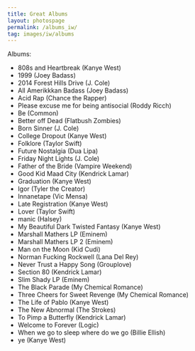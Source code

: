 ```yaml
---
title: Great Albums
layout: photospage
permalink: /albums_iw/
tag: images/iw/albums
---
```


Albums:
- 808s and Heartbreak (Kanye West)
- 1999 (Joey Badass)
- 2014 Forest Hills Drive (J. Cole)
- All Amerikkkan Badass (Joey Badass)
- Acid Rap (Chance the Rapper)
- Please excuse me for being antisocial (Roddy Ricch)
- Be (Common)
- Better off Dead (Flatbush Zombies)
- Born Sinner (J. Cole)
- College Dropout (Kanye West)
- Folklore (Taylor Swift)
- Future Nostalgia (Dua Lipa)
- Friday Night Lights (J. Cole)
- Father of the Bride (Vampire Weekend)
- Good Kid Maad City (Kendrick Lamar)
- Graduation (Kanye West)
- Igor (Tyler the Creator)
- Innanetape (Vic Mensa)
- Late Registration (Kanye West)
- Lover (Taylor Swift)
- manic (Halsey)
- My Beautiful Dark Twisted Fantasy (Kanye West)
- Marshall Mathers LP (Eminem)
- Marshall Mathers LP 2 (Eminem)
- Man on the Moon (Kid Cudi)
- Norman Fucking Rockwell (Lana Del Rey)
- Never Trust a Happy Song (Grouplove)
- Section 80 (Kendrick Lamar)
- Slim Shady LP (Eminem)
- The Black Parade (My Chemical Romance)
- Three Cheers for Sweet Revenge (My Chemical Romance)
- The Life of Pablo (Kanye West)
- The New Abnormal (The Strokes)
- To Pimp a Butterfly (Kendrick Lamar)
- Welcome to Forever (Logic)
- When we go to sleep where do we go (Billie Ellish)
- ye (Kanye West)